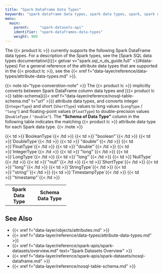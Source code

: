 ```yaml
---
title: "Spark DataFrame Data Types"
keywords: "spark dataframe data types, spark data types, spark, spark datasets, spark dataframes, data types, BooleanType, DoubleType, FloatType, IntegerType, LongType, NullType, ShortType, StringType, type conersion, double, float, integer, long, sql, nosql, nosql table schema, table schema, schema types, attributes, attribute data types, TimestampType, timestamps"
menu:
  main:
    parent:     "spark-datasets-api"
    identifier: "spark-dataframes-data-types"
    weight: 900
---
```


The {{< product lc >}} currently supports the following Spark DataFrame data types.
For a description of the Spark types, see the [Spark SQL data types documentation]({{< getvar v="spark.sql_n_ds_guide.full" >}}#data-types)
For a general reference of the attribute data types that are supported in the {{< product lc >}}, see the {{< xref f="data-layer/reference/data-types/attribute-data-types.md" >}}.

{{< note id="type-converstion-note" >}}
The {{< product lc >}} implicitly converts between Spark DataFrame column data types and [{{< product lc >}} table-schema]({{< xref f="data-layer/reference/nosql-table-schema.md" t="url" >}}) attribute data types, and converts integer (`IntegerType`) and short (`ShortType`) values to long values (`LongType` / `"long"`) and floating-point values  (`FloatType`) to double-precision values (`DoubleType` / `"double"`).
The **"Schema of Data Type"** column in the following table indicates the matching {{< product lc >}} attribute data type for each Spark data type.
{{< /note >}}

<table style="width:40%">
<tr text-align="left">
  <th style="vertical-align:'top'; font-weight:bold;">Spark Data Type</th>
  <th style="vertical-align:'top'; font-weight:bold;">Schema Data Type</th>
</tr>
<tr id="boolean">
  {{< td >}}`BooleanType`{{< /td >}}
  {{< td >}}`"boolean"`{{< /td >}}
</tr>
<tr id="double">
  {{< td >}}`DoubleType`{{< /td >}}
  {{< td >}}`"double"`{{< /td >}}
</tr>
<tr id="float">
  {{< td >}}`FloatType`{{< /td >}}
  {{< td >}}`"double"`{{< /td >}}
</tr>
<tr id="int">
  {{< td >}}`IntegerType`{{< /td >}}
  {{< td >}}`"long"`{{< /td >}}
</tr>
<tr id="long">
  {{< td >}}`LongType`{{< /td >}}
  {{< td >}}`"long"`{{< /td >}}
</tr>
<tr id="null">
  {{< td >}}`NullType`
  {{< /td >}}
  {{< td >}}`"null"`{{< /td >}}
</tr>
<tr id="short">
  {{< td >}}`ShortType`{{< /td >}}
  {{< td >}}`"long"`{{< /td >}}
</tr>
<tr id="string">
  {{< td >}}`StringType`{{< /td >}}
  {{< td >}}`"string"`{{< /td >}}
</tr>
<tr id="timestamp">
  {{< td >}}`TimestampType`{{< /td >}}
  {{< td >}}`"timestamp"`{{< /td >}}
</tr>
</table>

<!-- //////////////////////////////////////// -->
## See Also

- {{< xref f="data-layer/objects/attributes.md" >}}
- {{< xref f="data-layer/reference/data-types/attribute-data-types.md" >}}
- {{< xref f="data-layer/reference/spark-apis/spark-datasets/overview.md" text="Spark Datasets Overview" >}}
- {{< xref f="data-layer/reference/spark-apis/spark-datasets/nosql-dataframe.md" >}}
- {{< xref f="data-layer/reference/nosql-table-schema.md" >}}

